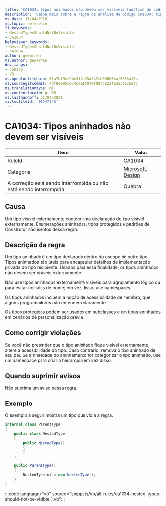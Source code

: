 ```yaml
---
title: 'CA1034: tipos aninhados não devem ser visíveis (análise de código)'
description: 'Saiba mais sobre a regra de análise de código CA1034: tipos aninhados não devem ser visíveis'
ms.date: 11/04/2016
ms.topic: reference
f1_keywords:
- NestedTypesShouldNotBeVisible
- CA1034
helpviewer_keywords:
- NestedTypesShouldNotBeVisible
- CA1034
author: gewarren
ms.author: gewarren
dev_langs:
- CSharp
- VB
ms.openlocfilehash: 53a7bf9ce9be3f2b35a947cb89000eaf0336a19a
ms.sourcegitcommit: 4df8e005c074ceb1f978f007b222fe253be2baf3
ms.translationtype: MT
ms.contentlocale: pt-BR
ms.lasthandoff: 02/04/2021
ms.locfileid: "99547148"
---
```

# <a name="ca1034-nested-types-should-not-be-visible"></a>CA1034: Tipos aninhados não devem ser visíveis

| Item                                     | Valor            |
|------------------------------------------|------------------|
| RuleId                                   | CA1034           |
| Categoria                                 | [Microsoft. Design](design-warnings.md) |
| A correção está sendo interrompida ou não está sendo interrompida | Quebra         |

## <a name="cause"></a>Causa

Um tipo visível externamente contém uma declaração de tipo visível externamente. Enumerações aninhadas, tipos protegidos e padrões de Construtor são isentos dessa regra.

## <a name="rule-description"></a>Descrição da regra

Um tipo aninhado é um tipo declarado dentro do escopo de outro tipo. Tipos aninhados são úteis para encapsular detalhes de implementação privada do tipo recipiente. Usados para essa finalidade, os tipos aninhados não devem ser visíveis externamente.

Não use tipos aninhados externamente visíveis para agrupamento lógico ou para evitar colisões de nome; em vez disso, use namespaces.

Os tipos aninhados incluem a noção de acessibilidade de membro, que alguns programadores não entendem claramente.

Os tipos protegidos podem ser usados em subclasses e em tipos aninhados em cenários de personalização prévia.

## <a name="how-to-fix-violations"></a>Como corrigir violações

Se você não pretender que o tipo aninhado fique visível externamente, altere a acessibilidade do tipo. Caso contrário, remova o tipo aninhado de seu pai. Se a finalidade do aninhamento for categorizar o tipo aninhado, use um namespace para criar a hierarquia em vez disso.

## <a name="when-to-suppress-warnings"></a>Quando suprimir avisos

Não suprima um aviso nessa regra.

## <a name="example"></a>Exemplo

O exemplo a seguir mostra um tipo que viola a regra.

```csharp
internal class ParentType
{
    public class NestedType
    {
        public NestedType()
        {
        }
    }

    public ParentType()
    {
        NestedType nt = new NestedType();
    }
}
```

:::code language="vb" source="snippets/vb/all-rules/ca1034-nested-types-should-not-be-visible_1.vb":::
